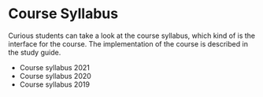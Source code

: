# Course Syllabus
Curious students can take a look at the course syllabus, which kind of is the interface for the course. The implementation of the course is described in the study guide.

* <a :href="$withBase('courses/web-development-fundamentals/files/course-syllabus-2021.html')" target="_blank">Course syllabus 2021</a>
* <a :href="$withBase('courses/web-development-fundamentals/files/course-syllabus-2020.html')" target="_blank">Course syllabus 2020</a>
* <a :href="$withBase('courses/web-development-fundamentals/files/course-syllabus-2019.html')" target="_blank">Course syllabus 2019</a>